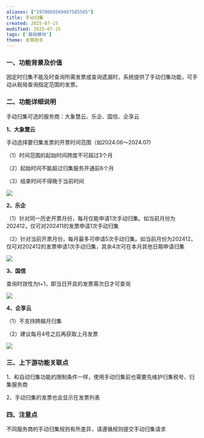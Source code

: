 ```yaml
---
aliases: ["1970660569487585505"]
title: 手动归集
created: 2025-07-15
modified: 2025-07-15
tags: ['基础模块']
theme: 发票助手
---
```


### 一、功能背景及价值

因定时归集不能及时查询所需发票或查询遗漏时，系统提供了手动归集功能，可手动从税局查询指定范围的发票。

### 二、功能详细说明

手动归集可选的服务商：大象慧云、乐企、国信、企享云

**1、大象慧云**

手动选择要归集发票的开票时间范围（如2024.06～2024.07)

（1）时间范围的起始时间跨度不可超过3个月

（2）起始时间不能超过归集服务开通前6个月

（3）结束时间不得晚于当前时间

**![](3a7860301937458de76156f183e2b4b3.jpg)**

**2、乐企**

（1）针对同一历史开票月份，每月仅能申请1次手动归集。如当前月份为202412，仅可对202411的发票申请1次手动归集

（2）针对当前开票月份，每月最多可申请5次手动归集。如当前月份为202412，仅可对202412的发票申请1次手动归集，其余4次可在本月其他日期申请归集

**![](cfbef781c8bd018bb43dca3f5d778691.jpg)**

**3、国信**

查询时效性为t+1，即当日开具的发票需次日才可查询

![](1f2331d5dd013c0f463ce2164f2367be.jpg)

**4、企享云**

（1）不支持跨越月归集

（2）建议每月4号之后再获取上月发票

**![](425217eb5297bedd71928e9de76c4ade.jpg)**

### 三、上下游功能关联点

1、和自动归集功能的限制条件一样，使用手动归集前也需要先维护归集税号、归集服务商

2、手动归集的发票也会显示在发票列表

### 四、注意点

不同服务商的手动归集规则有所差异，请遵循规则提交手动归集请求